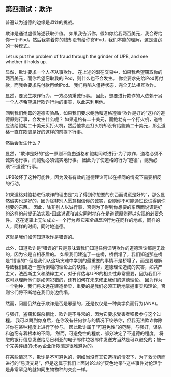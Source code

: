 ## 第四测试：欺诈

普遍认为道德的边缘是*欺诈*的挑战。

欺诈是通过虚假陈述获取价值。 如果我告诉你，假如你给我两百美元，我会寄给你一个iPod，然后我拿着你的钱却没有给你寄iPod，我们本能的理解，这是盗窃的一种模式。

Let us put the problem of fraud through the grinder of UPB, and see whether it holds up.

显然，欺诈要求一个人*不*从事欺诈。 在上述的潜在交易中，如果我希望窃取你的两百美元，而你希望窃取我的iPod，则什么也不会发生。 你会要求先给iPod再付款，而我会要求先付款再给iPod。 我们将陷入僵持状态，完全无法相互欺诈。

显然，要发生欺诈行为，一方必须秉诚行事。 因此，想要进行欺诈的人依赖于另一个人*不*希望进行欺诈行为的事实，以此来利用他。

回到我们倒霉的道德实验品，如果我们要求鲍勃和道格遵循“欺诈是好的”这样的道德原则行事，会发生什么呢？ 如果道格有二十美元，而鲍勃有一个打火机，道格应该给鲍勃二十美元买打火机，然后他拿走打火机却没有给鲍勃二十美元，那么道格一直在欺骗是好的这样的前提下行事。

然后会发生什么？

显然，“欺诈是好的”这一原则不能由道格和鲍勃同时进行-为了欺诈，道格必须不诚实地行事，而鲍勃必须诚实地行事。 因此为了使道格的行为“道德”，鲍勃必须“不道德”行事。

UPB破坏了这种可能性，因为没有有效的道德理论可以在相同的情况下需要相反的行动。

如果道格对鲍勃进行欺诈的理由是“为了得到你想要的东西而说谎是好的”，那么显然诚实也是好的，因为除非别人愿意相信你的诚实，否则你不可能通过说谎得到你想要的东西。 因此，除非别人以诚行事，否则为了得到你想要的东西而说谎是好的这样的前提无法实现-因此说谎和诚实同时地存在是道德原则得以实现的必要条件。 这在逻辑上无法成立-一个行为*和它完全相反的*行为在同样的地点，同样的人，同样的时间，同时地道德。

这就是我们如何知道欺诈是错误的。

此外，知道欺诈是“错误的”只是意味着我们知道任何证明欺诈的道德理论都是无效的，因为它是自相矛盾的。 如果我们建造了一座桥，桥倒塌了，我们知道那座桥是“错误的”-但是我们从这场灾难中学到的最重要的事情不是桥塌了，而是要理解导致我们建造一座桥倒塌的理论上的缺陷。 同样，道德理论造成的灾害，如共产主义，法西斯主义和纳粹主义，对于评估与UPB的相关性非常重要，因为我们不仅可以理解他们是如何犯错的，还有如何在未来修正我们的道德理论。 因为作为一个物种，我们将永远在建造桥梁，重要的是我们必须正确地掌握事实和理论，否则它们将不断地在我们身边倒塌。

然而，问题仍然在于欺诈是否是邪恶的，还是仅仅是一种美学负面行为(ANA)。

与强奸，盗窃和谋杀相比，欺诈是不寻常的，因为它要求受害者积极参与这个过程。 我可以跳到你身后，在你没有任何参与的情况下绞杀你，但我无法欺诈你除非你在某种程度上进行了参与。 因此欺诈属于“可避免性”的范畴，与强奸，谋杀和盗窃有着根本的不同。 然而，可避免性的程度，部分决定了不道德的程度。 将您的银行信息发送给尼日利亚的电子邮件垃圾邮件发送方当然是可以避免的；被一个完美评级的eBay企业所欺骗是很难避免的。

在某些情况下，欺诈是不可避免的，例如当没有其它选择的情况下，为了救命药而进行的“易货交易”，但是这属于我们上面讨论过的“灰色地带”-这些事件对伦理学是非常罕见的就如同生物物种的突变一样。